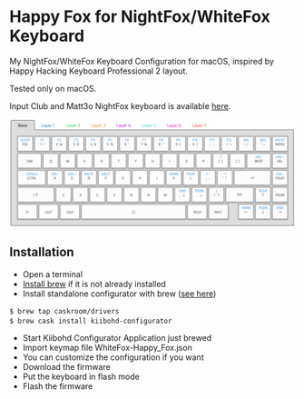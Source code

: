 # Happy Fox for NightFox/WhiteFox Keyboard
My NightFox/WhiteFox Keyboard Configuration for macOS, inspired by Happy Hacking Keyboard Professional 2 layout.

Tested only on macOS.

Input Club and Matt3o NightFox keyboard is available [here](https://kono.store/products/nightfox-mechanical-keyboard).

![HappyFox layout image](https://raw.githubusercontent.com/alirux/nightfox-keyboard-happyfox-configuration/master/happyfox.png)

## Installation
* Open a terminal
* [Install brew](https://docs.brew.sh/Installation) if it is not already installed
* Install standalone configurator with brew ([see here](https://github.com/kiibohd/configurator))


```bash
$ brew tap caskroom/drivers
$ brew cask install kiibohd-configurator
```

* Start Kiibohd Configurator Application just brewed
* Import keymap file WhiteFox-Happy_Fox.json
* You can customize the configuration if you want
* Download the firmware
* Put the keyboard in flash mode
* Flash the firmware
